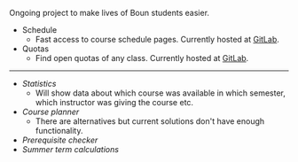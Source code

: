 Ongoing project to make lives of Boun students easier.

- Schedule
  - Fast access to course schedule pages. Currently hosted at [GitLab](https://fusuy.gitlab.io/schedule).
- Quotas
  - Find open quotas of any class. Currently hosted at [GitLab](https://fusuy.gitlab.io/quotas).

---

- *Statistics*
  - Will show data about which course was available in which semester, which instructor was giving the course etc.
- *Course planner*
  - There are alternatives but current solutions don't have enough functionality.  
- *Prerequisite checker*
- *Summer term calculations*
